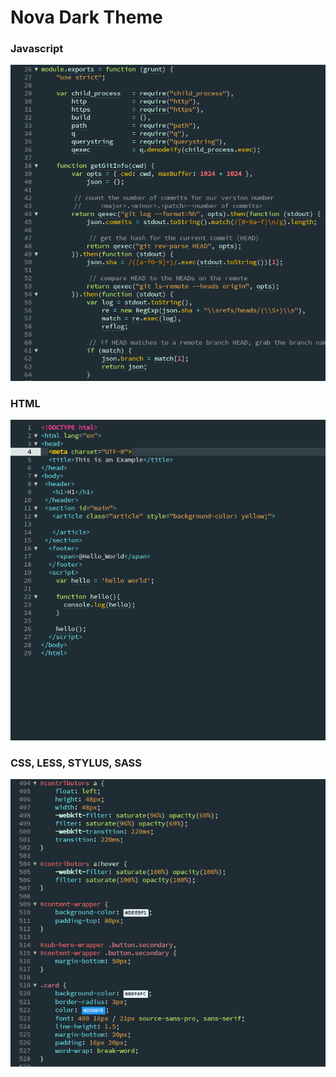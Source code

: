 <h1>Nova Dark Theme </h1>

<h3>Javascript</h3>
<img src="img/javascript.png" />

<h3>HTML</h3>
<img src="img/html.png" />

<h3>CSS, LESS, STYLUS, SASS</h3>
<img src="img/css.png" />
